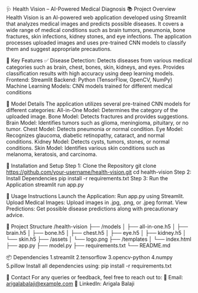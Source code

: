 🩺 Health Vision – AI-Powered Medical Diagnosis
📚 Project Overview
Health Vision is an AI-powered web application developed using Streamlit that analyzes medical images and predicts possible diseases. It covers a wide range of medical conditions such as brain tumors, pneumonia, bone fractures, skin infections, kidney stones, and eye infections. The application processes uploaded images and uses pre-trained CNN models to classify them and suggest appropriate precautions.

🎯 Key Features
✅ Disease Detection:
Detects diseases from various medical categories such as brain, chest, bones, skin, kidneys, and eyes.
Provides classification results with high accuracy using deep learning models.
Frontend: Streamlit
Backend: Python (TensorFlow, OpenCV, NumPy)
Machine Learning Models: CNN models trained for different medical conditions

🧠 Model Details
The application utilizes several pre-trained CNN models for different categories:
All-in-One Model: Determines the category of the uploaded image.
Bone Model: Detects fractures and provides suggestions.
Brain Model: Identifies tumors such as glioma, meningioma, pituitary, or no tumor.
Chest Model: Detects pneumonia or normal condition.
Eye Model: Recognizes glaucoma, diabetic retinopathy, cataract, and normal conditions.
Kidney Model: Detects cysts, tumors, stones, or normal conditions.
Skin Model: Identifies various skin conditions such as melanoma, keratosis, and carcinoma.

🚀 Installation and Setup
Step 1: Clone the Repository
git clone https://github.com/your-username/health-vision.git
cd health-vision
Step 2: Install Dependencies
pip install -r requirements.txt
Step 3: Run the Application
streamlit run app.py

📸 Usage Instructions
Launch the Application: Run app.py using Streamlit.
Upload Medical Images: Upload images in .jpg, .png, or .jpeg format.
View Predictions: Get possible disease predictions along with precautionary advice.

📂 Project Structure
/health-vision
├── /models
│   ├── all-in-one.h5
│   ├── brain.h5
│   ├── bone.h5
│   ├── chest.h5
│   ├── eye.h5
│   ├── kidney.h5
│   └── skin.h5
├── /assets
│   └── logo.png
├── /templates
│   └── index.html
├── app.py
├── model.py
├── requirements.txt
└── README.md

📦 Dependencies
1.streamlit
2.tensorflow
3.opencv-python
4.numpy
5.pillow
Install all dependencies using:
pip install -r requirements.txt

📧 Contact
For any queries or feedback, feel free to reach out to:
📩 Email: arigalabalaji@example.com
🔗 LinkedIn: Arigala Balaji

